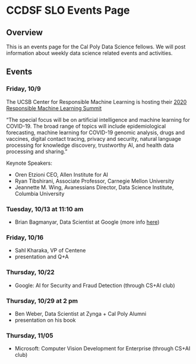 # CCDSF SLO Events Page
## Overview
This is an events page for the Cal Poly Data Science fellows.  We will post information about weekly data science related events and activities.

## Events

### Friday, 10/9

The UCSB Center for Responsible Machine Learning is hosting their [2020 Responsible Machine Learning Summit](https://ml.ucsb.edu/2020-responsible-machine-learning-summit)

“The special focus will be on artificial intelligence and machine learning for COVID-19. The broad range of topics will include epidemiological forecasting, machine learning for COVID-19 genomic analysis, drugs and vaccines, digital contact tracing, privacy and security, natural language processing for knowledge discovery, trustworthy AI, and health data processing and sharing.”

Keynote Speakers:
- Oren Etzioni CEO, Allen Institute for AI
- Ryan Tibshirani, Associate Professor, Carnegie Mellon University
- Jeannette M. Wing, Avanessians Director, Data Science Institute, Columbia University

### Tuesday, 10/13 at 11:10 am
- Brian Bagmanyar, Data Scientist at Google (more info [here](https://calpoly.joinhandshake.com/events/588491))

### Friday, 10/16
- Sahl Kharaka, VP of Centene
- presentation and Q+A

### Thursday, 10/22
- Google: AI for Security and Fraud Detection (through CS+AI club)

### Thursday, 10/29 at 2 pm
- Ben Weber, Data Scientist at Zynga + Cal Poly Alumni 
- presentation on his book

### Thursday, 11/05
- Microsoft: Computer Vision Development for Enterprise (through CS+AI club)
